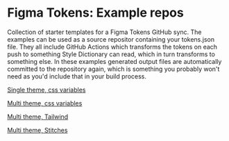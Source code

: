 # Figma Tokens: Example repos
Collection of starter templates for a Figma Tokens GitHub sync. The examples can be used as a source repositor containing your tokens.json file. They all include GitHub Actions which transforms the tokens on each push to something Style Dictionary can read, which in turn transforms to something else. In these examples generated output files are automatically committed to the repository again, which is something you probably won't need as you'd include that in your build process.

[Single theme, css variables](https://github.com/six7/figma-tokens-example)

[Multi theme, css variables](https://github.com/six7/figma-tokens-example-multi)

[Multi theme, Tailwind](https://github.com/six7/figma-tokens-example-tailwindcss)

[Multi theme, Stitches](https://github.com/six7/figma-tokens-example-stitches)
